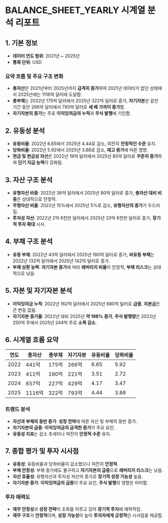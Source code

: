 # BALANCE_SHEET_YEARLY 시계열 분석 리포트

## 1. 기본 정보
- **데이터 연도 범위**: 2021년 ~ 2025년
- **통화 단위**: USD

### 요약 흐름 및 주요 구조 변화
- **총자산**은 2021년부터 2025년까지 **급격히 증가**하여 2021년 데이터가 없던 상태에서 2025년에는 1116억 달러에 도달함.
- **총부채**는 2022년 175억 달러에서 2025년 322억 달러로 증가, **자기자본**은 같은 기간 동안 266억 달러에서 793억 달러로 **세 배 가까이 증가**함.
- **자기자본의 증가**는 주로 **이익잉여금의 누적**과 **주식 발행**에 기인함.

## 2. 유동성 분석
- **유동비율**: 2022년 6.65에서 2025년 4.44로 감소, 여전히 **안정적인 수준** 유지.
- **당좌비율**: 2022년 5.92에서 2025년 3.88로 감소, **재고 증가**에 따른 영향.
- **현금 및 현금성 자산**은 2022년 19억 달러에서 2025년 85억 달러로 **꾸준히 증가**하여 **단기 지급 능력**이 강화됨.

## 3. 자산 구조 분석
- **유형자산 비중**: 2022년 36억 달러에서 2025년 80억 달러로 증가, **총자산 대비 비중**은 상대적으로 안정적.
- **무형자산 비율**: 2022년 15%에서 2025년 5%로 감소, **유형자산의 증가**가 두드러짐.
- **투자성 자산**: 2022년 2억 6천만 달러에서 2025년 33억 8천만 달러로 증가, **장기적 투자 확대** 시사.

## 4. 부채 구조 분석
- **유동 부채**: 2022년 43억 달러에서 2025년 180억 달러로 증가, **비유동 부채**는 2022년 132억 달러에서 2025년 142억 달러로 증가.
- **부채 상환 능력**: **자기자본 증가**에 따라 **레버리지 비율**이 안정적, **부채 리스크**는 상대적으로 낮음.

## 5. 자본 및 자기자본 분석
- **이익잉여금 누적**: 2022년 162억 달러에서 2025년 680억 달러로 **급증**, **자본금**은 큰 변동 없음.
- **자기자본 증가율**: 2022년 대비 2025년 **약 198% 증가**, **주식 발행량**은 2022년 250억 주에서 2025년 244억 주로 **소폭 감소**.

## 6. 시계열 흐름 요약
| 연도 | 총자산 | 총부채 | 자기자본 | 유동비율 | 당좌비율 |
|------|--------|--------|----------|----------|----------|
| 2022 | 441억  | 175억  | 266억    | 6.65     | 5.92     |
| 2023 | 411억  | 190억  | 221억    | 3.51     | 2.72     |
| 2024 | 657억  | 227억  | 429억    | 4.17     | 3.47     |
| 2025 | 1116억 | 322억  | 793억    | 4.44     | 3.88     |

### 트렌드 분석
- **자산과 부채의 동반 증가**: **성장 전략**에 따른 자산 및 부채의 동반 증가.
- **자기자본의 급증**: **이익잉여금의 급격한 증가**가 주요 요인.
- **유동성 지표**는 감소 추세이나 여전히 **안정적 수준** 유지.

## 7. 종합 평가 및 투자 시사점
- **유동성**: 유동비율과 당좌비율이 감소했으나 여전히 **안정적**.
- **부채 안정성**: 부채 증가에도 불구하고 **자기자본의 급증**으로 **레버리지 리스크**는 낮음.
- **자산 효율성**: 유형자산과 투자성 자산의 증가로 **장기적 성장 가능성** 높음.
- **자기자본 증가**: **이익잉여금의 급증**이 주요 요인, **주식 발행**의 영향은 미미함.

### 투자 매력도
- **재무 안정성**과 **성장 전략**이 조화를 이루고 있어 **장기적 투자**에 매력적임.
- **재무 구조**가 **안정적**이며, **성장 가능성**이 높아 **투자자에게 긍정적**인 시사점을 제공함.